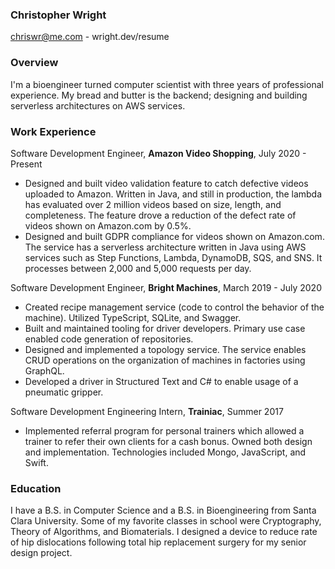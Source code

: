 ### Christopher Wright
chriswr@me.com - wright.dev/resume

### Overview
I'm a bioengineer turned computer scientist with three years of professional experience. My bread and butter is the backend; designing and building serverless architectures on AWS services.

### Work Experience
Software Development Engineer, **Amazon Video Shopping**, July 2020 - Present
  * Designed and built video validation feature to catch defective videos uploaded to Amazon. Written in Java, and still in production, the lambda has evaluated over 2 million videos based on size, length, and completeness. The feature drove a reduction of the defect rate of videos shown on Amazon.com by 0.5%.
  * Designed and built GDPR compliance for videos shown on Amazon.com. The service has a serverless architecture written in Java using AWS services such as Step Functions, Lambda, DynamoDB, SQS, and SNS. It processes between 2,000 and 5,000 requests per day.
  
Software Development Engineer, **Bright Machines**, March 2019 - July 2020 
  * Created recipe management service (code to control the behavior of the machine). Utilized TypeScript, SQLite, and Swagger.
  * Built and maintained tooling for driver developers. Primary use case enabled code generation of repositories.
  * Designed and implemented a topology service. The service enables CRUD operations on the organization of machines in factories using GraphQL.
  * Developed a driver in Structured Text and C# to enable usage of a pneumatic gripper.

Software Development Engineering Intern, **Trainiac**, Summer 2017
  * Implemented referral program for personal trainers which allowed a trainer to refer their own clients for a cash bonus. Owned both design and implementation. Technologies included Mongo, JavaScript, and Swift.


### Education
I have a B.S. in Computer Science and a B.S. in Bioengineering from Santa Clara University. Some of my favorite classes in school were Cryptography, Theory of Algorithms, and Biomaterials. I designed a device to reduce rate of hip dislocations following total hip replacement surgery for my senior design project.
